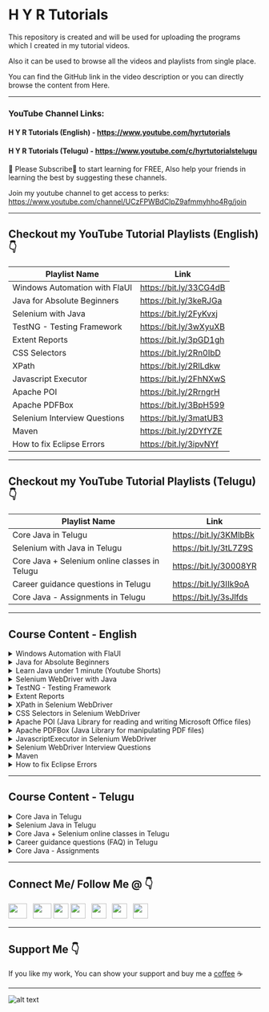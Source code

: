 # H Y R Tutorials

This repository is created and will be used for uploading the programs which I created in my tutorial videos.

Also it can be used to browse all the videos and playlists from single place.

You can find the GitHub link in the video description or you can directly browse the content from Here.

***

### YouTube Channel Links: 
#### H Y R Tutorials (English) - https://www.youtube.com/hyrtutorials
#### H Y R Tutorials (Telugu) - https://www.youtube.com/c/hyrtutorialstelugu <br />

🙏 Please Subscribe🔔 to start learning for FREE, Also help your friends in learning the best by suggesting these channels.

Join my youtube channel to get access to perks:
https://www.youtube.com/channel/UCzFPWBdClpZ9afmmyhho4Rg/join

***

## Checkout my YouTube Tutorial Playlists (English) 👇

| Playlist Name  | Link   |
| ------------- |-------------|
| Windows Automation with FlaUI |https://bit.ly/33CG4dB |
| Java for Absolute Beginners | https://bit.ly/3keRJGa |
| Selenium with Java     | https://bit.ly/2FyKvxj |
| TestNG - Testing Framework     | https://bit.ly/3wXyuXB |
| Extent Reports | https://bit.ly/3pGD1gh |
| CSS Selectors | https://bit.ly/2Rn0IbD |
| XPath | https://bit.ly/2RlLdkw |
| Javascript Executor | https://bit.ly/2FhNXwS |
| Apache POI | https://bit.ly/2RrngrH |
| Apache PDFBox | https://bit.ly/3BpH599 |
| Selenium Interview Questions | https://bit.ly/3matUB3 |
| Maven | https://bit.ly/2DYfYZE |
| How to fix Eclipse Errors |https://bit.ly/3ipvNYf |

***

## Checkout my YouTube Tutorial Playlists (Telugu) 👇

| Playlist Name  | Link   |
| ------------- |-------------|
| Core Java in Telugu | https://bit.ly/3KMlbBk |
| Selenium with Java in Telugu | https://bit.ly/3tL7Z9S |
| Core Java + Selenium online classes in Telugu| https://bit.ly/30008YR |
| Career guidance questions in Telugu | https://bit.ly/3IIk9oA |
| Core Java - Assignments in Telugu | https://bit.ly/3sJlfds |

***
## Course Content - English
<details>
<summary>Windows Automation with FlaUI</summary>

1. [Basics of Windows Automation](https://youtu.be/tb1BgILHXCY)
2. [Tools available for Windows Automation](https://youtu.be/qZKGFNv6kLA)
3. [What is FlaUI? Libraries provided by FlaUI?](https://youtu.be/qhPSfkdNJ04)
4. [Downloading and Installation of Visual Studio](https://youtu.be/jmrxsReIJwc)
5. [Project creation in Visual Studio](https://youtu.be/qPhfXR8vDME)
6. [Installation of FlaUI | Windows Automation Tool](https://youtu.be/86wfAnfgqGg)
7. [GUI Inspecting Tools for Windows Applications](https://youtu.be/2rE9dsTXUQE)
8. [Installation of Accessibility Tool - FlaUInspect](https://youtu.be/VYmxWXCGGB0)
9. [Working with Accessibility Tool - FlaUInspect](https://youtu.be/790e_YlV16A)
10. [Launching Windows Application using FlaUI](https://youtu.be/b7Qjsbl1jqE)
11. [Handling Different Types of Controls with FlaUI](https://youtu.be/nCEjzeHmEvk)
12. [Element finding mechanisms in FlaUI](https://youtu.be/7OwF3oXhw14)
13. [Finding Control with Multiple conditions in FlaUI](https://youtu.be/jANcYTmaSNc)
14. [Handling of menu and context menu with FlaUI](https://youtu.be/Ru-M6Tb2Jvw)
15. [Perform Mouse actions using FlaUI](https://youtu.be/eLeVOthqdOo)
16. [Perform Keyboard actions using FlaUI](https://youtu.be/IADVtmY3JVk)
17. [Capture Screenshots using FlaUI](https://youtu.be/7vCZh9VZLvg)
18. [Accessing Standard UIA Properties using FlaUI](https://youtu.be/EOKPiLykNVE)
</details>

<details>
<summary>Java for Absolute Beginners</summary>

1. [Part 1 - Introduction to Java](https://youtu.be/fPxY4hujnq4)
2. [Part 2 - How to Download & Install Java 8 on Windows 10](https://youtu.be/KG0aZOQHHhg)
3. [Part 3 - How to Download & Install Java 11 on Windows 10](https://youtu.be/BP7PgSofmzg)
4. [Part 4 - How to Download and Install Eclipse on Windows 10](https://youtu.be/Mm7JEgWlDsY)
5. [Part 5 - Write your First Java Program with Eclipse IDE](https://youtu.be/DDiVOF0EqGA)
6. [Part 6 - Execute Java Program from Command Prompt](https://youtu.be/mUELIhr5mks)
7. [Part 7 - Variables in Java](https://youtu.be/iM7uec02OlA)
8. [Part 8 - DataTypes in Java](https://youtu.be/L_SUrVJoQHA)
9. [Part 9 - Getting user input data in Java using scanner class](https://youtu.be/b9i-yId8GxI)
10. [Part 10 - Operators in Java](https://youtu.be/WR3oP3dI6l8)
11. [Part 11 - Decision Making Statements (if and if-else) in Java](https://youtu.be/DQjnttmFwHw)
12. [Part 12 - Decision Making Statements (switch) in Java](https://youtu.be/L9bdGbyMNpw)
13. [Part 13 - Looping Statements (while and do-while) in Java](https://youtu.be/HfBBFSpBKYM)
14. [Part 14 - Arrays in Java](https://youtu.be/p6xXuVoo8gI)
15. [Part 15 - Looping Statements (for and foreach) in Java](https://youtu.be/AWdXsNB4TfI)
16. [Part 16 - Methods in Java](https://youtu.be/8Cie6S3Y2rQ)
17. [Part 17 - Class and Object in Java](https://youtu.be/WCfRhPd5Wzo)
18. [Part 18 - Constructors in Java](https://youtu.be/WGYgM7dlet4)
19. [Part 19 - This keyword in Java](https://youtu.be/3gAjQkzzrcM)
</details>

<details>
<summary>Learn Java under 1 minute (Youtube Shorts)</summary>

1. [What is Java?](https://youtube.com/shorts/Uht4_1d_eY0)
2. [Advantages of Java](https://youtube.com/shorts/udRT3UCLaD8)
3. [Download and Install Java](https://youtube.com/shorts/eKdS82tcsn8)
4. [How to set path in Java](https://youtube.com/shorts/FeCWO2HLONg)
5. [Download and install Eclipse IDE](https://youtube.com/shorts/6PJvxjnNYm0)
6. [Write your first program in Eclipse IDE](https://youtube.com/shorts/fWrwxEgSblA)
7. [Download and install IntelliJ IDEA IDE](https://youtube.com/shorts/gOT0TCgdAGE)
8. []()
9. [Write a java program to perform the arithmetic operations on two numbers](https://youtube.com/shorts/uUqQkoRMVYs)
10. [Write a java program to perform Swapping of two numbers](https://youtube.com/shorts/AhBfmH0W_OE)
11. [Write a java program to perform Swapping of two numbers without third variable](https://youtube.com/shorts/3on1icbumTw)
12. [Write a java program to verify whether the given number is an even number or odd number](https://youtube.com/shorts/5MIzubva1eM)
13. [Write a java program to verify whether the given year is a leap year or common year](https://youtube.com/shorts/1cHpsGm0QYM)
14. [Write a java program to calculate the square of a given number](https://youtube.com/shorts/42dtRlDDT7o)
15. [Write a java program to calculate the power of a given number](https://youtube.com/shorts/Q0CdKjzmAQI)
16. [Write a java program to calculate the square root of a given number](https://youtube.com/shorts/_XT7G6lofKo)
17. [Write a java program to convert the temperature from Fahrenheit to Celsius](https://youtube.com/shorts/aGh5In234qU)
18. [Write a java program to verify whether the given number is a prime number or not](https://youtube.com/shorts/kWcWu0ZV5-c)
19. [Write a java program to count the number of digits in a given number](https://youtube.com/shorts/9qCTlGQ5Z2g)
20. [Write a java program to verify whether the given number is an Armstrong number or not](https://youtube.com/shorts/Ar4GZT-kka0)
21. [Write a java program to print the reverse of a given number](https://youtube.com/shorts/LKIqSh3OsUg)
22. [Write a java program to verify whether the given number is palindrome or not](https://youtube.com/shorts/fFZbbsmEFAk)
23. [Write a java program to print numbers ranging from 20 to 50 using while loop](https://youtube.com/shorts/z0Oi1XThM40)
24. [Write a java program to print the even numbers ranging from 50 to 100 using while loop](https://youtube.com/shorts/RkX2hLrxkcA)
25. [Write a java program to print the prime numbers ranging from 10 to 60 using while loop](https://youtube.com/shorts/LbAx8PEajkM)
26. [Write a java program to print the numbers ranging from 5 to 25 using for loop](https://youtube.com/shorts/Eey7UiEDqMs)
27. [Write a java program to print the multiplication table of a given number](https://youtube.com/shorts/WcoiLQCpIuw)
28. [Write a java program to print the sum of the even numbers ranging from 8 to 250 using for loop](https://youtube.com/shorts/kdW36rGtp4I)
29. [Write a java program to print the factorial of a given number](https://youtube.com/shorts/euUqV76fnUw)
30. [Write a java program to print the factors of a given number](https://youtube.com/shorts/ULB0wRldpMc)
31. [Write a java program to print the English Alphabet in Upper case and Lower case](https://youtube.com/shorts/SrF9hpe9BeU)
</details>

<details>
<summary>Selenium WebDriver with Java</summary>

1. [Introduction to Selenium](https://youtu.be/nE3JJQ5zALE)
2. [Downloading and Setting up Selenium WebDriver](https://youtu.be/BbQyHKcdbD8)
3. [Launch Chrome & Firefox Browsers using Selenium WebDriver](https://youtu.be/RgFREgOgSlE)
4. [Auto download Driver Executables using WebDriverManager](https://youtu.be/tdA3tSl0jUg)
5. [Desired Capabilities and Chrome Options in Selenium WebDriver](https://youtu.be/lvIXXilkw60)
6. [Different Locators Available in Selenium WebDriver](https://youtu.be/ZukVi_Qbm58)
7. [Navigation Methods in Selenium WebDriver](https://youtu.be/wlu6pr_QPXQ)
8. [Handling of Basic HTML Controls using Selenium WebDriver](https://youtu.be/Nyx955Dl058)
9. [Handling of HTML Dropdown using Selenium WebDriver](https://youtu.be/WRLZASByeiE)
10. [How to handle Alerts in Selenium WebDriver](https://youtu.be/Ogo_t1c-TN4)
11. [How to handle Multiple Windows in Selenium WebDriver](https://youtu.be/InTZhbAWCrU)
12. [How to Handle Frames in Selenium WebDriver](https://youtu.be/INdpVD26sDI)
13. [XPath vs CSS Selector in Selenium WebDriver](https://youtu.be/d4iJrWsdT4E)
14. [Capture Screenshots using Selenium WebDriver](https://youtu.be/Ld9qJ4psQmI)
15. [PageLoadTimeOut in Selenium WebDriver](https://youtu.be/PZXw8GlV5-o)
16. [Implicit Wait Timeout in Selenium WebDriver](https://youtu.be/OOMer-N5WY4)
17. [Handling of Bootstrap Dropdowns using Selenium WebDriver](https://youtu.be/jBVtlGTOWu0)
18. [How to handle Permission Pop-ups using Selenium WebDriver?](https://youtu.be/deKXbbIHD4w)
19. [How to download files in Chrome, Firefox & Edge browsers using Selenium WebDriver?](https://youtu.be/15-ayP0sukA)
20. [Remove "Chrome is being controlled by automated test software" message using Selenium WebDriver](https://youtu.be/KAbllhPomwE)
21. [How to handle Calendars using Selenium WebDriver | Selenium |](https://youtu.be/HqzlDEPdJ3w)
</details>

<details>
<summary>TestNG - Testing Framework</summary>

1. [Part 1 - Introduction to TestNG](https://youtu.be/LQ72KZAg0QE)
2. [Part 2 - Installation of TestNG](https://youtu.be/EIPHiYYMD0g)
3. [Part 3 - Create and run your first TestNG test](https://youtu.be/k_zFvArWWTs)
4. [Part 4 - Basic structure of TestNG xml file](https://youtu.be/iEOZ2FmTWe0)
5. [Part 5 - Assertions in TestNG](https://youtu.be/MccoImse-qg)
6. [Part 6 - Hard Assertions vs Soft Assertions in TestNG](https://youtu.be/qaLOTq2zPXU)
7. [Part 7 - TestNG annotations and the flow of execution](https://youtu.be/I32ASJ7ICBo)
8. [Part 8 - Parameters in TestNG](https://youtu.be/w7ObteNcxVA)
9. [Part 9 - Optional Parameters in TestNG](https://youtu.be/e-MKvkZrCJ8)
10. [Part 10 - How to enable or disable test cases from testng xml file](https://youtu.be/vCQ-coMJ90k)
11. [Part 11 - How to prioritize your tests in TestNG](https://youtu.be/3kVJ9Yi3ruA)
12. [Part 12 - How to ignore tests in TestNG](https://youtu.be/iqkCLlpw3JQ)
13. [Part 13 - How to group your tests in TestNG](https://youtu.be/nm3J-TivIVs)
14. [Part 14 - How to create the test dependencies in TestNG](https://youtu.be/QOF4t3UfgUI)
15. [Part 15 - How to create the test group dependencies in TestNG](https://youtu.be/_0kSbiOOnO4)
16. [Part 16 - What is a Dataprovider and how to use it in TestNG](https://youtu.be/Zi1U-8qvWSs)
17. [Part 17 - Parameters of Test Method and Return types of Dataprovider](https://youtu.be/90_Pv6ixtj0)
18. [Part 18 - How to use the dataprovider partially in TestNG](https://youtu.be/do0Bql_QVhg)
19. [Part 19 - How to create the dataprovider in a separate class](https://youtu.be/RZov5D58p2Q)
20. [Part 20 - Integration of Excel with Dataprovider](https://youtu.be/t8zlxZ1CwKw)
21. [Part 21 - Parallel execution with DataProvider in TestNG](https://youtu.be/T6XCjr98bA8)
22. [Part 22 - How to use timeout & expectedExceptions attributes in TestNG](https://youtu.be/ZU6qdmW0SmY)
23. [Part 23 - Execute your tests in parallel using TestNG](https://youtu.be/lMzdCHom2vs)
24. [Part 24 - How to use invocationCount, invocationTimeOut & threadPoolSize in TestNG](https://youtu.be/qIENXnWJLpI)
25. [Part 25 - TestNG Listeners](https://youtu.be/neG1AJCH_3Q)
26. [Part 26 - Capture screenshots for only failed tests in TestNG](https://youtu.be/S5wJYCHrUQ4)
27. [Part 27 - Default reports generated by TestNG](https://youtu.be/ilCo0C0HBEI)
28. [Part 28 - Extent reports integration with TestNG (using Annotations)](https://youtu.be/P9zZ35dgrxg)
</details>

<details>
<summary>Extent Reports</summary>

0. [P0 - Extent Reports Course Introduction](https://youtu.be/iyV-fDheyD0)
1. [P1 - Overview of the extent reports](https://youtu.be/nPXJohqAbwU)
2. [P2 - Download and Setup extent report libraries](https://youtu.be/YqCdblSNJUs)
3. [P3 - Create a basic extent report](https://youtu.be/b1zJf52Ex14)
4. [P4 - Understand the log levels in extent reports](https://youtu.be/ySFkim9jkeY)
5. [P5 - Log different types of information to the extent reports](https://youtu.be/79irFF_yJV8)
6. [P6 - Attach screenshots to the extent reports](https://youtu.be/hXG6uV51OLw)
7. [P7 - Different attributes available for a test in extent reports](https://youtu.be/HtnhNshkSy0)
8. [P8 - Extent report configuration using Java, JSON and XML](https://youtu.be/CS7_1bQrbU4)
9. [P9 - Add the system/environment information to extent reports](https://youtu.be/zr6ESxf0W7A)
10. [P10 - Remove/Change the order of the tabs in Extent reports](https://youtu.be/3XON01EALIQ)
11. [P11 - Generate the extent report for only failed or skipped or passed tests](https://youtu.be/S7wOFnYmZw0)
12. [P12 - Shortcuts in extent reports](https://youtu.be/W9ekdTm65Jc)
13. [P13 - Extent reports integration with TestNG (using Annotations)](https://youtu.be/P9zZ35dgrxg)
</details>

<details>
<summary>XPath in Selenium WebDriver</summary>

1. [What is XPath? Types of XPath? How to write XPath?](https://youtu.be/Em2PfKQ26Zw)
2. [XPath Operators & XPath Functions - and, or, text, contains, starts-with and normalize-space](https://youtu.be/OTStvDR_jF4)
3. [XPath Axes - ancestor, parent, following-sibling, preceding-sibling, child and descendant](https://youtu.be/aAWvwGFkySI)
</details>

<details>
<summary>CSS Selectors in Selenium WebDriver</summary>

1. [Part 1 - What is CSS Selector & Types of CSS Selector](https://youtu.be/DlsmZ1hdgPI)
2. [Part 2 - CSS Simple Selectors](https://youtu.be/JMlXasD2UhU)
3. [Part 3 - CSS Attribute Selectors](https://youtu.be/pZPNJ41ePmE)
4. [Part 4 - CSS Combinator selectors](https://youtu.be/vQvs1WSQwI0)
5. [Part 5 - Conditions and Pseudo Classes in CSS Selectors](https://youtu.be/dwB9jkFaiuU)
</details>

<details>
<summary>Apache POI (Java Library for reading and writing Microsoft Office files)</summary>

1. [Part 1 - Introduction to Apache POI](https://youtu.be/mHHflDVLD0o)
2. [Part 2 - How to Create Excel File using Apache POI](https://youtu.be/q-fREhjTmNk)
3. [Part 3 - How to Read Excel File using Apache POI](https://youtu.be/JAyJSffgm7c)
</details>

<details>
<summary>Apache PDFBox (Java Library for manipulating PDF files)</summary>

1. [How to read the data from PDF file using Apache PDFBox](https://youtu.be/9O_y9wI7P0A)
</details>

<details>
<summary>JavascriptExecutor in Selenium WebDriver</summary>

1. [What is JavascriptExecutor in Selenium WebDriver?](https://youtu.be/vwdNFoS9aQM)
2. [Enter Text into a Textbox using JavascriptExecutor in Selenium WebDriver](https://youtu.be/AHUhFgWYtAA)
3. [Perform Click Operation using JavascriptExecutor in Selenium WebDriver](https://youtu.be/sXCTNmOmB_s)
4. [Perform Scroll Operations using Javascript Executor in Selenium WebDriver](https://youtu.be/3c2rE51MzWI)
5. [Highlight Web Elements using JavascriptExecutor in Selenium WebDriver](https://youtu.be/mTkeNj5tglw)
</details>

<details>
<summary>Selenium WebDriver Interview Questions</summary>

1. [What is the meaning of WebDriver driver = new ChromeDriver() in Selenium WebDriver?](https://youtu.be/ZJI2sdTLVEg)
2. [Why do we need to typecast the WebDriver Instance to use TakeScreenshot or JavascriptExecutor?](https://youtu.be/I2Dc6TOzPVQ)
3. [How to Find Broken Links using Selenium WebDriver?](https://youtu.be/3liZaog-xXM)
4. [How to Find Broken Images using Selenium WebDriver?](https://youtu.be/6NXZQYs-Eig)
5. [What is the difference between findElement and findElements in #Selenium WebDriver?](https://youtu.be/NInJVd6aBKM)
6. [What is the difference between driver.close() and driver.quit() in Selenium WebDriver?](https://youtu.be/-2h8wAgzvHo)
7. [What is the difference between driver.get() and driver.navigate().to() in Selenium WebDriver?](https://youtu.be/VU1yut6JEHs)
</details>

<details>
<summary>Maven</summary>

1. [Install Maven on Windows](https://youtu.be/-6Gq_lQbR_c)
</details>

<details>
<summary>How to fix Eclipse Errors</summary>

1. [How to fix error "A JRE or JDK must be available in order to run Eclipse" ](https://youtu.be/duE6IfQfzKY)
2. [How to fix "Failed to load the JNI shared library" error](https://youtu.be/4Y9mjyxO8EY)
</details>

***

## Course Content - Telugu
<details>
<summary>Core Java in Telugu</summary>

0. [P0 - Java Course Introduction](https://youtu.be/_3GP0qyTbsI)
1. [P1 - Introduction to Programming](https://youtu.be/6vbgKKSYdBA)
2. [P2 - Introduction to Java](https://youtu.be/ILFg074rlNY)
3. [P3 - Downloading and Installation of Java version 8](https://youtu.be/_0sfaKYTlmA)
4. [P4 - Downloading and Installation of Java version 11 and 17 ](https://youtu.be/Nm6Q-91j6kY)
5. [P5 - Which version of java should be installed in our machine](https://youtu.be/HddwqIDGkg8)
6. [P6 - Tools required for writing and executing Java programs](https://youtu.be/C8ofg23qLNA)
7. [P7 - Writing and Executing our first java program using Notepad and Command Prompt](https://youtu.be/RXqpwLpSdkc)
8. [P8 - Download and Install the Eclipse IDE](https://youtu.be/c6XM9dfzSGI)
9. [P9 - Getting started with Eclipse IDE](https://youtu.be/elR_H9uzQA4)
10. [P10 - Writing & Executing our first java program using Eclipse IDE](https://youtu.be/ONb-Vx4EOSI)
11. [P11 - Packages in Java](https://youtu.be/GfOS3G6vxo8)
12. [P12 - Class in Java](https://youtu.be/XBESTWKipko)
13. [P13 - Data types in Java](https://youtu.be/RcnWMWptnDk)
14. [P14 - Variables in Java](https://youtu.be/xINs7Qqlk-Y)
15. [P15 - Methods in Java](https://youtu.be/E-jRVfgT2es)
16. [P16 - Different type of print statements in Java](https://youtu.be/U4wsiDx74oE)
17. [P17 - Operators in Java](https://youtu.be/GEmkzPZ9hx8)
18. [P18 - How to get the user input from console](https://youtu.be/ebIej53TQ9Y)
19. [P19 - Decision making statements (if & if else) in java](https://youtu.be/ACkYv4ZxlN8)
20. [P20 - Decision making statements (switch) in java](https://youtu.be/KX2AnUKvgSE)
21. [P21 - Constructors in Java](https://youtu.be/JSwJHLWGmq4)
22. [P22 - Object in Java](https://youtu.be/Hx3IS85r5No)
23. [P23 - Comments in Java](https://youtu.be/Tg_brasnNsU)
24. [P24 - Looping statements (while & do-while) in Java](https://youtu.be/eP4My4udo7k)
25. [P25 - Looping statements (for) in Java](https://youtu.be/NLpDOqGPT3U)
26. [P26 - Arrays (Single Dimensional) in Java](https://youtu.be/RMpjvycSZW0)
27. [P27 - Arrays (Multi Dimensional) in Java](https://youtu.be/NY8nbEWq-UY)
28. [P28 - Looping statements (foreach) in Java](https://youtu.be/NdItof24fyo)
29. [P29 - Strings in Java](https://youtu.be/7otVOAZm6R8)
30. [P30 - Static and Non static in java](https://youtu.be/7otVOAZm6R8)
31. [P31 - Type Inference with local variables in Java](https://youtu.be/VcDIytUbTjs)
32. [P32 - OOPs in Java](https://youtu.be/2-NiRzi4jJU)
33. [P33 - Inheritance in Java](https://youtu.be/3k-q-qk6MEU)
34. [P34 - Access Modifiers in Java](https://youtu.be/dkUSSdUpmyY)
35. [P35 - Encapsulation in Java](https://youtu.be/ubUS0Bqj_lg)
36. [P36 - Interface in Java - 1](https://youtu.be/p19Q6pbczjc)
37. [P37 - Abstract Class in Java](https://youtu.be/WxNzvrpddqQ)
38. [P38 - Abstraction in Java](https://youtu.be/sSR3czd45ZU)
39. [P39 - Polymorphism in Java](https://youtu.be/dDSHPBB2Z4I)
40. [P40 - Exception handling in Java - 1](https://youtu.be/9oxcNSeU96k)
41. [P41 - Files in Java](https://youtu.be/vQleKEabzu4)
42. [P42 - Handle text files in Java](https://youtu.be/sP33Aixm9rE)
43. [P43 - Exception handling in Java - 2](https://youtu.be/20tUEKYTLpI)
44. [P44 - POJO Class & Java Bean Class in Java ](https://youtu.be/jgNxBZ9194Q)
45. [P45 - Collections Overview in Java](https://youtu.be/Qg0vs4qBZcA)
46. [P46 - ArrayList & Vector in Java](https://youtu.be/9f4fbj1YjY4)
47. [P47 - Stack in Java](https://youtu.be/F5R7wn-ZXl0)
48. [P48 - LinkedList in Java](https://youtu.be/ON7aGP85Kiw)
49. [P49 - Assignment on List Interface in Java](https://youtu.be/uqSQQxIav70)
50. [P50 - Map in Java](https://youtu.be/uJPB2V7ruN8)
51. [P51 - Queue in Java](https://youtu.be/blIoH9IJlNY)
52. [P52 - Set in Java](https://youtu.be/EpMRkjt-FaU)
53. [P53 - Handle properties files in Java](https://youtu.be/K4MEmLv0cZw)
54. [P54 - Iterator, ListIterator & Enumeration in Java](https://youtu.be/kJ0wclE5lZ4)
55. [P55 - JDK, JRE and JVM in Java](https://youtu.be/UAnsiqNZl64)
</details>

<details>
<summary>Selenium Java in Telugu</summary>

1. [Part 0 - Selenium Java in Telugu - Course Introduction](https://youtu.be/Jto7decWdpQ)
2. [Part 1 - Introduction to Selenium WebDriver](https://youtu.be/ItHM9NhtVpE)
3. [Part 2 - Tools & Software required for working with Selenium WebDriver](https://youtu.be/8YjPP3JMQ8w)
4. [Part 3 - Java Basics for working with Selenium WebDriver](https://youtu.be/wgWv_0LB7AE)
5. [Part 4 - Download and Install Selenium WebDriver](https://youtu.be/lFV9roUnTC4)
6. [Part 5 - Launch Chrome & Firefox Browsers using Selenium WebDriver](https://youtu.be/RVaN0e3d9nM)
7. [Part 6 - Auto Download driver executables using WebDriverManager](https://youtu.be/b_LWRht3qYA)
8. [Part 7 - Different Locators available in Selenium WebDriver](https://youtu.be/aIh79kaJ4MI)
9. [Part 8 - How to handle TextBoxes in Selenium WebDriver](https://youtu.be/mx5t9WdTFW8)
10. [Part 9 - How to handle basic html controls in Selenium WebDriver](https://youtu.be/-j_UjVymopg)
11. [Part 10 - How to handle Dropdowns in Selenium WebDriver](https://youtu.be/Q8UK1no-uTA)
12. [Part 11 - Navigation Methods in Selenium WebDriver](https://youtu.be/AlXdRMwILe0)
13. [Part 12 - How to handle alerts in a web page using Selenium WebDriver](https://youtu.be/QxlnLI2GGFQ)
14. [Part 13 - How to handle multiple windows or tabs using Selenium WebDriver](https://youtu.be/HmlCk02iydE)
15. [Part 14 - How to handle frames in a web page using Selenium WebDriver](https://youtu.be/fuc4I0tHVNo)
16. [Part 15 - How to capture screenshots of a web page using Selenium WebDriver](https://youtu.be/TP4zFGgx-PI)
17. [Part 16 - PageLoadTimeout in Selenium WebDriver](https://youtu.be/O2gBdimlDi0)
18. [Part 17 - Implicit Wait Timeout in Selenium WebDriver](https://youtu.be/0Wziy-wwzmM)
19. [Part 18 - Explicit Wait in Selenium WebDriver](https://youtu.be/Hn3hqlszoAs)
20. [Part 19 - How to maximize browser window in Selenium WebDriver](https://youtu.be/POhpyNQeck8)
21. [Part 20 - How to get URL, Title, PageSource using Selenium WebDriver](https://youtu.be/f8xoErVL7QU)
22. [Part 21 - How to get WebElement properties using Selenium WebDriver](https://youtu.be/7WRrpNqmmcE)
23. [Part 22 - XPath Full Course in తెలుగు](https://youtu.be/ilTFwMV3lHk)
24. [Part 23 - Perform Mouse Actions in Selenium WebDriver](https://youtu.be/Sn-ObiJIE5E)
25. [Part 24 - How to handle Calendars using Selenium WebDriver](https://youtu.be/nxdNPaKg7F8)
26. [Part 25 - JavascriptExecutor in Selenium WebDriver](https://youtu.be/owCkCghqU-8)
27. [Part 26 - Selenium Manager in Selenium WebDriver](https://youtu.be/f9_AbQ1-nEU)
28. [Bonus - Common issues faced while working with Selenium WebDriver](https://youtu.be/oIhRNl5q3OI)
</details>

<details>
<summary>Core Java + Selenium online classes in Telugu</summary>

1. [Day 1 - Basics of Java ](https://youtu.be/wqDciGAYjtY)
2. [Day 2 - Downloading and Installation of Java 8 version](https://youtu.be/zThaAPQn8BM)
3. [Day 3 - Downloading and Installation of Java 11 and java 17 versions](https://youtu.be/z5Lch1GBqz4)
4. [Day 4 - Downloading and installation of Eclipse](https://youtu.be/FN-sdTMbRpA)
5. [Day 5 - Writing and executing our first java program (Notepad & Eclipse) ](https://youtu.be/i8J1gkeScgI)
6. [Day 6 - Datatypes in Java](https://youtu.be/FPXKMsxmxv4)
7. [Day 7 - Variables in Java](https://youtu.be/DXgGYLelCac)
8. [Day 8 - Operators in Java](https://youtu.be/eFjyJyy8vng)
9. [Day 9 - Decision making statements in Java - Part 1](https://youtu.be/T2yFKxXZd4c)
10. [Day 10 - Decision making statements in Java - Part 2](https://youtu.be/3bhQdAC_afE)
11. [Day 11 - Looping statements in Java - Part 1](https://youtu.be/l6NSM4Rx63c)
12. [Day 12 - Arrays in Java & Looping statements in Java - Part 2](https://youtu.be/HtHJo31NIBw)
13. [Day 13 - Foreach loop in Java](https://youtu.be/C1wCojpSTMk)
14. [Day 14 - Class, Object, Constructors and Methods in Java](https://youtu.be/qWyP9NNDeZc)
15. [Day 15 - String and its Methods in Java](https://youtu.be/NXAyoDwx5iY)
16. [Day 16 - Static and Non-Static in Java ](https://youtu.be/oJ2LY86_T7A)
17. [Day 17 - Object oriented programming principles in Java](https://youtu.be/hJgHM6e47Ic)
18. [Day 18 - OOPs - Part 2 & Handling of Properties File in Java](https://youtu.be/qFY04DHA99c)
19. [Day 19 - Handling of Text File in Java - Part 1](https://youtu.be/vWu77GPcAIE)
20. [Day 20 - Handling of Text File in Java - Part 2](https://youtu.be/WJ3sydy_9-I)
21. [Day 21 - Exception handling in Java - Part 1](https://youtu.be/hoLyvRZq1N8)
22. [Day 22 - Exception handling in Java - Part 2](https://youtu.be/aUqdZJWnNXU)
23. [Day 23 - Collections overview - Part 1](https://youtu.be/lKWf8ghB8EA)
24. [Day 24 - Arraylist in Java](https://youtu.be/gjSONTGpOhA)
25. [Day 25 - Linkedlist & Vector in Java](https://youtu.be/UWuhoZHC9tU)
26. [Day 26 - Hashmap in Java](https://youtu.be/wWhvc0MYYY0)
27. [Day 27 - Accessibility Modifiers, Working with jar, Set in Java](https://youtu.be/GCpmsFqUkQw)
28. [Day 28 - Introduction & Installation of Selenium ](https://youtu.be/fUkoZHLa1Xg)
29. [Day 29 - Maven Basics & Installation of Selenium in Maven Project](https://youtu.be/4y-PDZaVXNY)
30. [Day 30 - Launch  browser using Selenium WebDriver ](https://youtu.be/-F9yLlSs8RY)
31. [Day 31 - Navigate to URL and close the browser in Selenium](https://youtu.be/-BWcANajKK4)
32. [Day 32 - Understand the HTML DOM](https://youtu.be/OGqA6-CPCpE)
33. [Day 33 - Get the Text from any WebElement](https://youtu.be/KZ9bii0PBZw)
34. [Day 34 - XPath - Part 1](https://youtu.be/he_GP9Z8-Uw)
35. [Day 35 - XPath Functions](https://youtu.be/NabcT7AMR4M)
36. [Day 36 - XPath Axes](https://youtu.be/_ttSATamUWo)
37. [Day 37 - Handle Radio Button,  Button, Check Box, Link in Selenium](https://youtu.be/rWPtGqksn5E)
38. [Day 38 - Handle Dropdowns in Selenium](https://youtu.be/BXNzNK2YOTk)
39. [Day 39 - WebDriverManager and Alerts](https://youtu.be/bopEagjCMas)
40. [Day 40 - Handle frames in Selenium](https://youtu.be/qXvqmKQgxIw)
41. [Day 41 - Handle multiple windows in Selenium ](https://youtu.be/yllyS0LZ__o)
42. [Day 42 - Navigation & Timeouts in Selenium](https://youtu.be/_9cmFCzWPgI)
43. [Day 43 - Waits in Selenium](https://youtu.be/S3RE_ODZzE0)
44. [Day 44 - JavascriptExecutor in Selenium](https://youtu.be/4kHfCNxBSSY)
45. [Day 45 - Capture screenshots in Selenium](https://youtu.be/Kv4HkLOooGY)
46. [Day 46 - CSS Selectors in Selenium](https://youtu.be/_XyV2fsw8po)
47. [Day 47 - Mouse & Keyboard actions in Selenium](https://youtu.be/6lbqeljLyeU)
</details>

<details>
<summary>Career guidance questions (FAQ) in Telugu</summary>

1. [I’m from Non IT background, can I learn Software Testing?](https://youtu.be/CH303j_S5X8)
2. [I have a career gap, does the software testing field suitable for me](https://youtu.be/WDsNpyv6aIQ)
3. [Is the manual testing dying?](https://youtu.be/tU7hAZVpCJc)
4. [Is the manual testing knowledge required for automation testing](https://youtu.be/khEt-tNE3VQ)
5. [Does tester get less salary than developer](https://youtu.be/-Xyldz4roMA)
</details>

<details>
<summary>Core Java - Assignments</summary>

1. [Core Java - Assignment #1](https://youtu.be/7lbkzIovNvo)
2. [Core Java - Assignment #2](https://youtu.be/zsOLKk6J_g4)
3. [Core Java - Assignment #3](https://youtu.be/QvNGZD0ZuCc)
4. [Core Java - Assignment #4](https://youtu.be/W3HBAzJu0C4)
5. [Core Java - Assignment #5](https://youtu.be/6O85dy_Vk6M)
6. [Core Java - Assignment #6](https://youtu.be/RQqEFpzdGOg)
7. [Core Java - Assignment #7](https://youtu.be/8LNfuC2Kwgg)
8. [Core Java - Assignment #8](https://youtu.be/LUhnZYI3Y6Y)
</details>

***

## Connect Me/ Follow Me @ 👇
[<img height="30" width="37" src = "https://cdn.worldvectorlogo.com/logos/gmail-icon-2.svg">](mailto:hyadagirireddytutorials@gmail.com) &nbsp;
[<img height="30" width="37" src = "https://cdn.worldvectorlogo.com/logos/blogger-1.svg">](https://www.hyrtutorials.com/)
[<img height="30" src="https://cdn.worldvectorlogo.com/logos/twitter-6.svg" />](https://twitter.com/Hyrtutorials)
[<img height="30" src="https://cdn.worldvectorlogo.com/logos/linkedin-icon-2.svg" />](https://www.linkedin.com/company/hyrtutorials/) &nbsp;
[<img height="30" src="https://cdn.worldvectorlogo.com/logos/facebook-3.svg" />](https://www.facebook.com/HYRTutorials/)
&nbsp;
[<img height="30" src="https://cdn.worldvectorlogo.com/logos/instagram-2-1.svg" />](https://www.instagram.com/hyrtutorials/) &nbsp;
[<img height="30" src="https://cdn.worldvectorlogo.com/logos/telegram.svg" />](https://t.me/hyrtutorials)

***

## Support Me 👇
If you like my work, You can show your support and buy me a [coffee](https://www.buymeacoffee.com/yadagirireddy) ☕

***

![alt text][logo]

[logo]: https://1.bp.blogspot.com/-2ay0S4DnE2Y/X10bo891-HI/AAAAAAAABF0/Th_6-D2c8fQTI5KheShLcrWF68LREL-MQCLcBGAsYHQ/w400-h110/output-onlinepngtools%2B%25281%2529.png "H Y R Tutorials"
